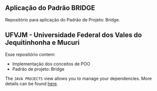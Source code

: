 ## Aplicação do Padrão BRIDGE

Repositório para aplicação do Padrão de Projeto: Bridge.

## UFVJM - Universidade Federal dos Vales do Jequitinhonha e Mucuri

Esse repositório contem:

- Implementação dos conceitos de POO
- Padrão de projeto: Bridge

The `JAVA PROJECTS` view allows you to manage your dependencies. More details can be found [here](https://github.com/microsoft/vscode-java-dependency#manage-dependencies).
